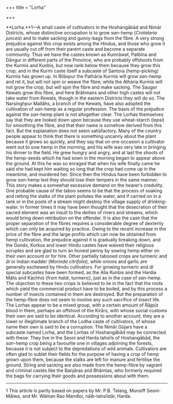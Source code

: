 +++
title = "Lorha"

+++

**Lorha.**1—A small caste of cultivators in the Hoshangābād and Nimār Districts, whose distinctive occupation is to grow *san*-hemp \(*Crotalaria juncea*\) and to make sacking and gunny-bags from the fibre. A very strong prejudice against this crop exists among the Hindus, and those who grow it are usually cut off from their parent caste and become a separate community. Thus we have the castes known as Kumrāwat, Patbīna and Dāngur in different parts of the Province, who are probably offshoots from the Kurmis and Kunbis, but now rank below them because they grow this crop; and in the Kurmi caste itself a subcaste of Santora \(hemp-picking\) Kurmis has grown up. In Bilāspur the Pathāria Kurmis will grow *san*-hemp and ret it, but will not spin or weave the fibre; while the Athāria Kurmis will not grow the crop, but will spin the fibre and make sacking. The Saugor Kewats grow this fibre, and here Brāhmans and other high castes will not take water from Kewats, though in the eastern Districts they will do so. The Narsinghpur Mallāhs, a branch of the Kewats, have also adopted the cultivation of *san*-hemp as a regular profession. The basis of the prejudice against the *san*-hemp plant is not altogether clear. The Lorhas themselves say that they are looked down upon because they use wheat-starch \(*lapsi*\) for smoothing the fibre, and that their name is somehow derived from this fact. But the explanation does not seem satisfactory. Many of the country people appear to think that there is something uncanny about the plant because it grows so quickly, and they say that on one occasion a cultivator went out to sow hemp in the morning, and his wife was very late in bringing his dinner to the field. He grew hungry and angry, and at last the shoots of the hemp-seeds which he had sown in the morning began to appear above the ground. At this he was so enraged that when his wife finally came he said she had kept him waiting so long that the crop had come up in the meantime, and murdered her. Since then the Hindus have been forbidden to grow *san*-hemp lest they should lose their tempers in the same manner. This story makes a somewhat excessive demand on the hearer’s credulity. One probable cause of the taboo seems to be that the process of soaking and retting the stalks of the plant pollutes the water, and if carried on in a tank or in the pools of a stream might destroy the village supply of drinking-water. In former times it may have been thought that the desecration of their sacred element was an insult to the deities of rivers and streams, which would bring down retribution on the offender. It is also the case that the proper separation of the fibres requires a considerable degree of dexterity which can only be acquired by practice. Owing to the recent increase in the price of the fibre and the large profits which can now be obtained from hemp cultivation, the prejudice against it is gradually breaking down, and the Gonds, Korkus and lower Hindu castes have waived their religious scruples and are glad to turn an honest penny by sowing hemp either on their own account or for hire. Other partially tabooed crops are turmeric and *āl* or Indian madder \(*Morinda citrifolia*\), while onions and garlic are generally eschewed by Hindu cultivators. For growing turmeric and *āl* special subcastes have been formed, as the Alia Kunbis and the Hardia Mālis and Kāchhis \(from *haldi*, turmeric\), just as in the case of *san*-hemp. The objection to these two crops is believed to lie in the fact that the roots which yield the commercial product have to be boiled, and by this process a number of insects contained in them are destroyed. But the preparation of the hemp-fibre does not seem to involve any such sacrifice of insect life. The Lorhas appear to be a mixed group, with a certain amount of Rājpūt blood in them, perhaps an offshoot of the Kirārs, with whose social customs their own are said to be identical. According to another account, they are a lower or illegitimate branch of the Lodha caste of cultivators, of whose name their own is said to be a corruption. The Nimār Gūjars have a subcaste named Lorha, and the Lorhas of Hoshangābād may be connected with these. They live in the Seoni and Harda tahsīls of Hoshangābād, the *san*-hemp crop being a favourite one in villages adjoining the forests, because it is not subject to the depredations of wild animals. Cultivators are often glad to sublet their fields for the purpose of having a crop of hemp grown upon them, because the stalks are left for manure and fertilise the ground. String and sacking are also made from the hemp-fibre by vagrant and criminal castes like the Banjāras and Bhāmtas, who formerly required the bags for carrying their goods and possessions about with them. 


* * *

1 This article is partly based on papers by Mr. P.B. Telang, Munsiff Seoni-Mālwa, and Mr. Wāman Rao Mandloi, nāib-tahsīldār, Harda. 




